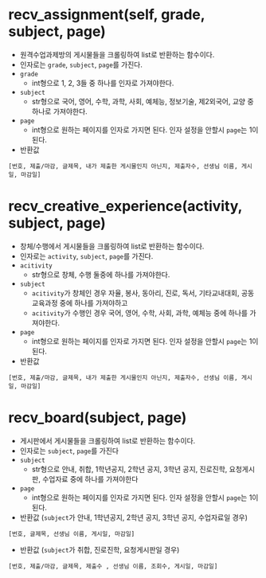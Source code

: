 # recv_assignment(self, grade, subject, page)
- 원격수업과제방의 게시물들을 크롤링하여 list로 반환하는 함수이다.  
- 인자로는 ```grade```, ```subject```, ```page```를 가진다.  
- ```grade```
  - int형으로 1, 2, 3들 중 하나를 인자로 가져야한다.  
- ```subject```
  - str형으로 국어, 영어, 수학, 과학, 사회, 예체능, 정보기술, 제2외국어, 교양 중 하나로 가져야한다.  
- ```page```
  - int형으로 원하는 페이지를 인자로 가지면 된다. 인자 설정을 안할시 ```page```는 1이 된다.
- 반환값
```
[번호, 제출/마감, 글제목, 내가 제출한 게시물인지 아닌지, 제출자수, 선생님 이름, 게시일, 마감일]
```

# recv_creative_experience(activity, subject, page)
- 창체/수행에서 게시물들을 크롤링하여 list로 반환하는 함수이다.
- 인자로는 ```activity```, ```subject```, ```page```를 가진다.
- ```acitivity```
  - str형으로 창체, 수행 둘중에 하나를 가져야한다.
- ```subject```
  - ```acitivity```가 창체인 경우 자율, 봉사, 동아리, 진로, 독서, 기타교내대회, 공동교육과정 중에 하나를 가져야하고
  - ```acitivity```가 수행인 경우 국어, 영어, 수학, 사회, 과학, 예체능 중에 하나를 가져야한다.
- ```page```
  - int형으로 원하는 페이지를 인자로 가지면 된다. 인자 설정을 안할시 ```page```는 1이 된다.
- 반환값
```
[번호, 제출/마감, 글제목, 내가 제출한 게시물인지 아닌지, 제출자수, 선생님 이름, 게시일, 마감일]
```

# recv_board(subject, page)
- 게시판에서 게시물들을 크롤링하여 list로 반환하는 함수이다.
- 인자로는 ```subject```, ```page```를 가진다
- ```subject```
  - str형으로 안내, 취합, 1학년공지, 2학년 공지, 3학년 공지, 진로진학, 요청게시판, 수업자료 중에 하나를 가져야한다
- ```page```
  - int형으로 원하는 페이지를 인자로 가지면 된다. 인자 설정을 안할시 ```page```는 1이 된다.
- 반환값 (```subject```가 안내, 1학년공지, 2학년 공지, 3학년 공지, 수업자료일 경우)
```
[번호, 글제목, 선생님 이름, 게시일, 마감일]
```
- 반환값 (```subject```가 취합, 진로진학, 요청게시판일 경우)
```
[번호, 제출/마감, 글제목, 제출수 , 선생님 이름, 조회수, 게시일, 마감일]
```
